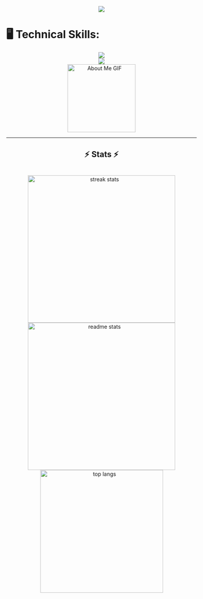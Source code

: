 <!--
**prvraj/prvraj** is a ✨ _special_ ✨ repository because its `README.md` (this file) appears on your GitHub profile.

Here are some ideas to get you started:

- 🔭 I’m currently working on ...
- 🌱 I’m currently learning ...
- 👯 I’m looking to collaborate on ...
- 🤔 I’m looking for help with ...
- 💬 Ask me about ...
- 📫 How to reach me: ...
- 😄 Pronouns: ...
- ⚡ Fun fact: ...
-->
<p align="center">
    <p align="center">
  <img src="https://readme-typing-svg.herokuapp.com?color=E22FE4&width=380&height=28&lines=Yo,+I'm+Parikh+Vraj...;Currently+Learning+DSA!;Open+Source+Contributor;Front-end+Developer;I+Love+Playing+Games...;&center=true">
</p>

    

    
# 🖥️ Technical Skills: 
<div align="center">
    <img src="https://skillicons.dev/icons?i=javascript,typescript,react,html,css,github,figma,tailwind,git" /><br/>
    <img src="https://skillicons.dev/icons?i=bootstrap,vscode,python,c,cpp,java,nextjs" /><br>
    <img src="https://github.com/7oSkaaa/7oSkaaa/blob/main/Images/about_me.gif?raw=true" alt="About Me GIF" width="180px">
</div>

<hr/>
<h2 align="center">⚡ Stats ⚡</h2>
<br>
<div align=center>
  <img width=390 src="https://github-readme-streak-stats.herokuapp.com/?user=prvraj&theme=radical&border_radius=10" alt="streak stats"/>
  <img width=390 src="https://github-readme-stats.vercel.app/api?username=prvraj&count_private=true&show_icons=true&theme=radical&rank_icon=github&border_radius=10" alt="readme stats" />
  <br/>
  <img width=325 align="center" src="https://github-readme-stats.vercel.app/api/top-langs/?username=prvraj&hide=HTML&langs_count=8&layout=compact&theme=radical&border_radius=10&size_weight=0.5&count_weight=0.5&exclude_repo=github-readme-stats" alt="top langs" />
</div>

<br/>

